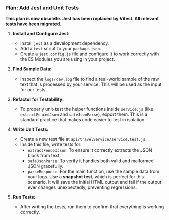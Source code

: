 ### Plan: Add Jest and Unit Tests

**This plan is now obsolete. Jest has been replaced by Vitest. All relevant tests have been migrated.**

1.  **Install and Configure Jest:**
    *   Install `jest` as a development dependency.
    *   Add a `test` script to your `package.json`.
    *   Create a `jest.config.js` file and configure it to work correctly with the ES Modules you are using in your project.

2.  **Find Sample Data:**
    *   Inspect the `logs/dev.log` file to find a real-world sample of the raw text that is processed by your service. This will be used as the input for our tests.

3.  **Refactor for Testability:**
    *   To properly unit-test the helper functions inside `service.js` (like `extractFencedJson` and `safeJsonParse`), export them. This is a standard practice that makes code easier to test in isolation.

4.  **Write Unit Tests:**
    *   Create a new test file at `api/travelService/service.test.js`.
    *   Inside this file, write tests for:
        *   `extractFencedJson`: To ensure it correctly extracts the JSON block from text.
        *   `safeJsonParse`: To verify it handles both valid and malformed JSON gracefully.
        *   `parseResponse`: For the main function, use the sample data from your logs. Use a **snapshot test**, which is perfect for this scenario. It will save the initial HTML output and fail if the output ever changes unexpectedly, preventing regressions.

5.  **Run Tests:**
    *   After writing the tests, run them to confirm that everything is working correctly.
